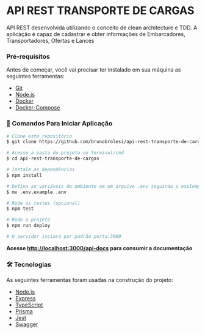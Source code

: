 # API REST TRANSPORTE DE CARGAS

API REST desenvolvida utilizando o conceito de clean architecture e TDD. A aplicação é capaz de cadastrar e obter informações de Embarcadores, Transportadores, Ofertas e Lances

### Pré-requisitos

Antes de começar, você vai precisar ter instalado em sua máquina as seguintes ferramentas:
- [Git](https://git-scm.com)
- [Node.js](https://nodejs.org/en/)
- [Docker](https://docs.docker.com/desktop/windows/install/)
- [Docker-Compose](https://docs.docker.com/desktop/windows/install/)

### 🎲 Comandos Para Iniciar Aplicação

```bash
# Clone este repositório
$ git clone https://github.com/brunobrolesi/api-rest-transporte-de-cargas.git

# Acesse a pasta do projeto no terminal/cmd
$ cd api-rest-transporte-de-cargas

# Instale as dependências
$ npm install

# Defina as variáveis de ambiente em um arquivo .env seguindo o explempo fornecido, pode-se apenas renomea-lo para .env para facilitar o processo
$ mv .env.example .env

# Rode os testes (opcional)
$ npm test

# Rode o projeto
$ npm run deploy

# O servidor inciará por padrão porta:3000
```
**Acesse <http://localhost:3000/api-docs> para consumir a documentação**

### 🛠 Tecnologias

As seguintes ferramentas foram usadas na construção do projeto:

- [Node.js](https://nodejs.org/en/)
- [Express](https://expressjs.com/pt-br/)
- [TypeScript](https://www.typescriptlang.org/)
- [Prisma](https://www.prisma.io/)
- [Jest](https://jestjs.io/pt-BR/)
- [Swagger](https://swagger.io/docs/specification/about/)
